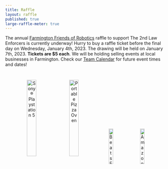```yaml
---
title: Raffle
layout: raffle
published: true
large-raffle-meter: true
---
```

<style>

.raffle-picture {
	vertical-align: middle;
	padding: 0px 7px;
	width: 17%;
}
.raffle-picture.vertical {
	padding: 0px 5px;
	width: 11%;
}
.raffle-picture.big {
	padding: 0px 5px;
	width: 25%;
}
#raffle-pictures {
	padding: 10px;
}
#raffle-picture-helper {
	display: inline-block;
	height: 100%;
	vertical-align: middle;
}
#raffle-divider {
	display: block; /* Don't worry, it's made visible by the JS */ /* Not anymore :) */
	height: 5px;
	margin-top: -7.5px;
	color: #020579;
	background-color: #020579;
	border: none;
	border-radius: 2px;
}

@media screen and (max-width: 640px) {
	#raffle-pictures {
		display: none;
	}
}
</style>

The annual <a href="http://www.farmingtonfor.org"> Farmington Friends of Robotics</a> raffle to support The 2nd Law Enforcers is currently underway! Hurry to buy a raffle ticket before the final day on Wednesday, January 4th, 2023. The drawing will be held on January 7th, 2023. <b>Tickets are $5 each</b>. We will be holding selling events at local businesses in Farmington. Check our <a href="/calendar">Team Calendar</a> for future event times and dates!
<br>
<br>

<!-- <div id="goal" class="centered">
	<p style="font-size:1.1rem">
		<strong>Our 2021-2022 raffle has ended. We sold 1260 tickets, raising us $6230 in sales. Thanks to all those who supported through donations. See you all next year for our 2022-2023 raffle!</strong>
	</p>
</div>-->

<div id="raffle-pictures" class="info-box" align="center">
	<div id="raffle-picture-helper">
		<img class="raffle-picture big" alt='Sony® Playstation 5' src="{{ site.url }}/assets/img/raffle/ps5.png">
		<img class="raffle-picture big" alt="Portable Pizza Oven" src="{{ site.url }}/assets/img/raffle/pizzaOven.png">
		<img class="raffle-picture" alt="Beats Fit Pro Earbuds" src="{{ site.url }}/assets/img/raffle/beats.png">
		<img class="raffle-picture" alt="Amazon Gift Card" src="{{ site.url }}/assets/img/raffle/amazon_gift_card.png">
	</div>
</div>

<!-- <h3>Congratualtions to our winners!</h3>
<ol id="raffle-prizes">
	<li>Feng-Ching Lin (Ticket 1579) - Sony® Playstation 5</li>
	<li>Akhil Dharmavaram (Ticket 1078) - Bose Sport Earbuds</li>
	<li>Helene McNerney (Ticket 1601) - Ninja Foodi DZ201 6-in-1 8-qt. 2-Basket Air Fryer</li>
	<li>Steven Baily (Ticket 2129) - $178 Visa Gift Card</li>
</ol> -->

<h3><b>We have 5 prizes in total!</b></h3>
<ul id="raffle-prizes">
	<li>1st Prize – PS5 (value $500)</li>
	<li>2nd Prize – Portable Pizza Oven (Retail value $399)</li>
	<li>3rd Prize – Beats Fit Pro Earbuds (Retail value $199)</li>
	<li>4th Prize – $178 Gift Card</li>
	<li>5th Prize – $100 Gift Card</li>
</ul>

<div id="raffle-button" class="centered">
	<a style="font-size:2rem;" class="btn" href="https://fhsrobotics.charityraffles.org/" target="_blank" rel="noopener noreferrer"><strong>Buy tickets</strong></a>
	<p style="margin:1px;">Hosted by <a href="https://chance2win.org/" target="_blank" rel="noopener noreferrer">Chance2Win</a></p>
</div>

<div class="info-box">
	<div id="container1">
		<a href="http://www.farmingtonfor.org"><img id="logo" alt="Farmington Friends of Robotics Logo" src="{{ site.url }}/assets/img/sponsors/ffor-logo.png"></a>
		<div id="container2">
		<div style="margin-bottom:5px;">If you <!--missed the--> don't want to buy a ticket for the raffle, but still want to support our team, you may make a direct donation through Farmington Friends of Robotics (FOR), our 501(c)3 booster organization.</div>
		<div style="margin-top:5px;">It is a non-profit organization consisting of parents, mentors, and supporters of robotics in Farmington.</div>
		<div class="centered" style="margin-top:5px;"><a class="btn" href="https://farmingtonfor.square.site/" target="_blank" rel="noopener noreferrer">Click here to donate</a></div>
		</div>
	</div>
</div>

<hr>

<div id="about-us">
	<h3>About Us</h3>
	<p>
		The Farmington High School FIRST Robotics Team 178, the Enforcers, was founded 25 years ago when a group of high school students and educators,
		excited about STEM, formed a partnership with professional engineers from local technology companies. Together we participate in FIRST (For Inspiration
		and Recognition of Science and Technology). FIRST was founded by entrepreneur Dean Kamen, inventor of the Segway and iBOT wheelchair. Each year, high school
		teams across the world work year-round and compete in the FIRST Robotics Competition. In early January, FIRST announces the engineering challenge for the year,
		kicking off our eight week build season. The robot must be completed by late-February to be ready for competitions throughout March and April. Students spend multiple
		days of the week working on the robot as well as community outreach to spread STEM ideas. Engineering mentors help us tackle the challenge as we achieve our science,
		technology, and engineering dreams. The build season includes all aspects of a real-life technical design process, including development, design, planning, and marketing.
		It is intended to inspire students to become leaders in high-tech engineering, scientific, and technological fields. More information about our team can be found below.
	</p>
	<!--<div id="promo-video" class="centered">
		<iframe width="560" height="315" src="https://www.youtube.com/embed/mhCyE5Mf1gE" title="YouTube video player" frameborder="0" allow="accelerometer; autoplay; clipboard-write; encrypted-media; gyroscope; picture-in-picture" allowfullscreen></iframe>
	</div>-->

	<div class="centered">
		<img alt="Amazon Gift Card" src="{{ site.url }}/assets/img/robotHallway.png" width="560" height="315">
	</div>
</div>

<div id="achievements">
	<h3>Achievements</h3>
	<p>
		In past years, the Enforcers have accomplished great feats in the spirit of gracious professionalism and community outreach. We've won one of FIRST's most prestigious awards,
		the Engineering Inspiration Award, a total of 8 times as a result of our outreach efforts alongside awards for our robot performance at competitions. 
	</p>
</div>

<div id="our-mission">
	<h3>Our Mission</h3>
	<p>
		As part of FIRST's mission, we also spend a lot of time spreading STEM ideas in our community through our outreach events. We've run, hosted, and participated in events
		that spread FIRST values to people across Connecticut, sharing our love and passion for STEM with anyone who's willing to learn. We've partnered with the Farmington Public
		Schools with events like Hour of Code, STEAM Day, and the FIRST FLL Challenge through both mentoring and leadership. Our partnership with Farmington Continuing Education
		has made it possible for young students to participate in FIRST Lego League Discover and Explore teams. We support and mentor approximately 12 teams in the Farmington
		Valley each year. We have also partnered with the local public library on their STEM Maker Faire event.
	</p>
</div>

<br>

<br>
